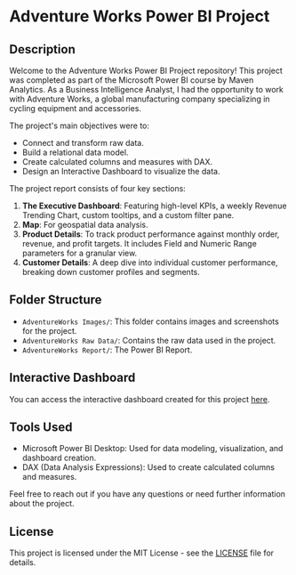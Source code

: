 # Adventure Works Power BI Project

## Description

Welcome to the Adventure Works Power BI Project repository! This project was completed as part of the Microsoft Power BI course by Maven Analytics. As a Business Intelligence Analyst, I had the opportunity to work with Adventure Works, a global manufacturing company specializing in cycling equipment and accessories.

The project's main objectives were to:
- Connect and transform raw data.
- Build a relational data model.
- Create calculated columns and measures with DAX.
- Design an Interactive Dashboard to visualize the data.

The project report consists of four key sections:
1. **The Executive Dashboard**: Featuring high-level KPIs, a weekly Revenue Trending Chart, custom tooltips, and a custom filter pane.
2. **Map**: For geospatial data analysis.
3. **Product Details**: To track product performance against monthly order, revenue, and profit targets. It includes Field and Numeric Range parameters for a granular view.
4. **Customer Details**: A deep dive into individual customer performance, breaking down customer profiles and segments.

## Folder Structure

- `AdventureWorks Images/`: This folder contains images and screenshots for the project.
- `AdventureWorks Raw Data/`: Contains the raw data used in the project.
- `AdventureWorks Report/`: The Power BI Report.

## Interactive Dashboard

You can access the interactive dashboard created for this project [here](https://app.powerbi.com/view?r=eyJrIjoiMmY5NjU5NmItOGFiNS00OTVkLTg1NTYtYTkwMmNkZGU4NDZiIiwidCI6ImRmODY3OWNkLWE4MGUtNDVkOC05OWFjLWM4M2VkN2ZmOTVhMCJ9).


## Tools Used

- Microsoft Power BI Desktop: Used for data modeling, visualization, and dashboard creation.
- DAX (Data Analysis Expressions): Used to create calculated columns and measures.


Feel free to reach out if you have any questions or need further information about the project.

## License

This project is licensed under the MIT License - see the [LICENSE](LICENSE) file for details.
